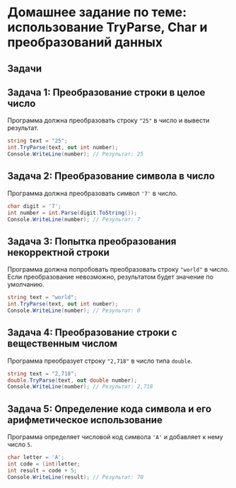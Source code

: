 
# Домашнее задание по теме: использование TryParse, Char и преобразований данных

## Задачи

## Задача 1: Преобразование строки в целое число

Программа должна преобразовать строку `"25"` в число и вывести результат.

```csharp
string text = "25";
int.TryParse(text, out int number);
Console.WriteLine(number); // Результат: 25
```

## Задача 2: Преобразование символа в число

Программа должна преобразовать символ `'7'` в число.

```csharp
char digit = '7';
int number = int.Parse(digit.ToString());
Console.WriteLine(number); // Результат: 7
```

## Задача 3: Попытка преобразования некорректной строки

Программа должна попробовать преобразовать строку `"world"` в число. Если преобразование невозможно, результатом будет значение по умолчанию.

```csharp
string text = "world";
int.TryParse(text, out int number);
Console.WriteLine(number); // Результат: 0
```

## Задача 4: Преобразование строки с вещественным числом

Программа преобразует строку `"2,718"` в число типа `double`.

```csharp
string text = "2,718";
double.TryParse(text, out double number);
Console.WriteLine(number); // Результат: 2,718
```


## Задача 5: Определение кода символа и его арифметическое использование

Программа определяет числовой код символа `'A'` и добавляет к нему число `5`.

```csharp
char letter = 'A';
int code = (int)letter;
int result = code + 5;
Console.WriteLine(result); // Результат: 70
```

